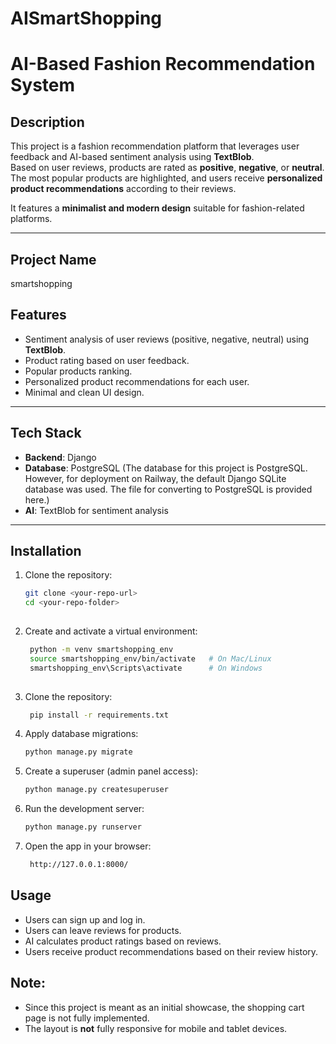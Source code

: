 # AISmartShopping

# AI-Based Fashion Recommendation System

## Description
This project is a fashion recommendation platform that leverages user feedback and AI-based sentiment analysis using **TextBlob**.  
Based on user reviews, products are rated as **positive**, **negative**, or **neutral**.  
The most popular products are highlighted, and users receive **personalized product recommendations** according to their reviews.  

It features a **minimalist and modern design** suitable for fashion-related platforms.

---
## Project Name
smartshopping

## Features
- Sentiment analysis of user reviews (positive, negative, neutral) using **TextBlob**.
- Product rating based on user feedback.
- Popular products ranking.
- Personalized product recommendations for each user.
- Minimal and clean UI design.

---

## Tech Stack
- **Backend**: Django  
- **Database**: PostgreSQL  (The database for this project is PostgreSQL. However, for deployment on Railway, the default Django SQLite database was used. The file for converting to PostgreSQL is provided here.)
- **AI**: TextBlob for sentiment analysis  

---

## Installation

1. Clone the repository:
   ```bash
   git clone <your-repo-url>
   cd <your-repo-folder>
  

2. Create and activate a virtual environment:

   ```bash
    python -m venv smartshopping_env
    source smartshopping_env/bin/activate   # On Mac/Linux
    smartshopping_env\Scripts\activate      # On Windows
 
3. Clone the repository:
   
   ```bash
    pip install -r requirements.txt

4. Apply database migrations:
   ```bash
   python manage.py migrate


5. Create a superuser (admin panel access):
   ```bash
   python manage.py createsuperuser


6. Run the development server:
   ```bash
   python manage.py runserver

7. Open the app in your browser:
   ```bash
    http://127.0.0.1:8000/

## Usage
- Users can sign up and log in.
- Users can leave reviews for products.
- AI calculates product ratings based on reviews.
- Users receive product recommendations based on their review history.


## Note:

- Since this project is meant as an initial showcase, the shopping cart page is not fully implemented.
- The layout is **not** fully responsive for mobile and tablet devices.
